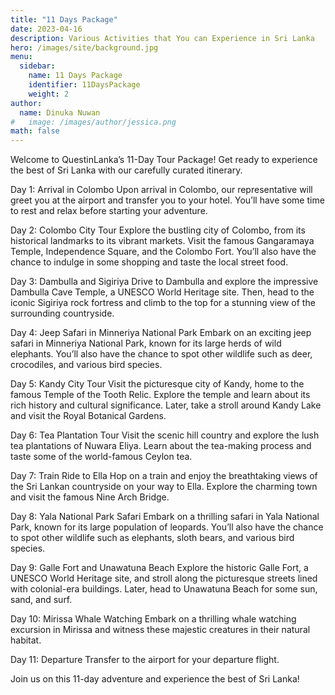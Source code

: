 ```yaml
---
title: "11 Days Package"
date: 2023-04-16
description: Various Activities that You can Experience in Sri Lanka
hero: /images/site/background.jpg
menu:
  sidebar:
    name: 11 Days Package
    identifier: 11DaysPackage
    weight: 2
author:
  name: Dinuka Nuwan
#   image: /images/author/jessica.png
math: false
---
```


Welcome to QuestinLanka’s 11-Day Tour Package! Get ready to experience the best of Sri Lanka with our carefully curated itinerary.

Day 1: Arrival in Colombo Upon arrival in Colombo, our representative will greet you at the airport and transfer you to your hotel. You’ll have some time to rest and relax before starting your adventure.

Day 2: Colombo City Tour Explore the bustling city of Colombo, from its historical landmarks to its vibrant markets. Visit the famous Gangaramaya Temple, Independence Square, and the Colombo Fort. You’ll also have the chance to indulge in some shopping and taste the local street food.

Day 3: Dambulla and Sigiriya Drive to Dambulla and explore the impressive Dambulla Cave Temple, a UNESCO World Heritage site. Then, head to the iconic Sigiriya rock fortress and climb to the top for a stunning view of the surrounding countryside.

Day 4: Jeep Safari in Minneriya National Park Embark on an exciting jeep safari in Minneriya National Park, known for its large herds of wild elephants. You’ll also have the chance to spot other wildlife such as deer, crocodiles, and various bird species.

Day 5: Kandy City Tour Visit the picturesque city of Kandy, home to the famous Temple of the Tooth Relic. Explore the temple and learn about its rich history and cultural significance. Later, take a stroll around Kandy Lake and visit the Royal Botanical Gardens.

Day 6: Tea Plantation Tour Visit the scenic hill country and explore the lush tea plantations of Nuwara Eliya. Learn about the tea-making process and taste some of the world-famous Ceylon tea.

Day 7: Train Ride to Ella Hop on a train and enjoy the breathtaking views of the Sri Lankan countryside on your way to Ella. Explore the charming town and visit the famous Nine Arch Bridge.

Day 8: Yala National Park Safari Embark on a thrilling safari in Yala National Park, known for its large population of leopards. You’ll also have the chance to spot other wildlife such as elephants, sloth bears, and various bird species.

Day 9: Galle Fort and Unawatuna Beach Explore the historic Galle Fort, a UNESCO World Heritage site, and stroll along the picturesque streets lined with colonial-era buildings. Later, head to Unawatuna Beach for some sun, sand, and surf.

Day 10: Mirissa Whale Watching Embark on a thrilling whale watching excursion in Mirissa and witness these majestic creatures in their natural habitat.

Day 11: Departure Transfer to the airport for your departure flight.

Join us on this 11-day adventure and experience the best of Sri Lanka!